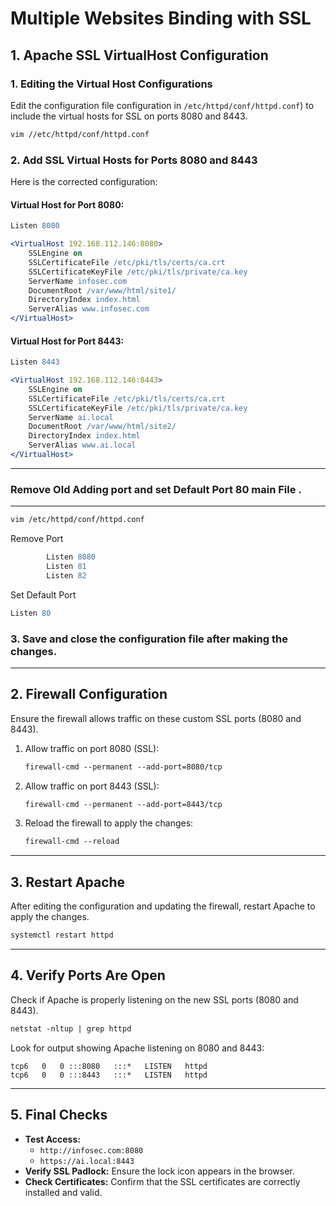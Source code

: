 # Multiple Websites Binding with SSL

## 1. Apache SSL VirtualHost Configuration

### 1. Editing the Virtual Host Configurations
Edit the configuration file configuration in `/etc/httpd/conf/httpd.conf`) to include the virtual hosts for SSL on ports 8080 and 8443.

```apache
vim //etc/httpd/conf/httpd.conf
```

### 2. Add SSL Virtual Hosts for Ports 8080 and 8443
Here is the corrected configuration:

#### Virtual Host for Port 8080:
```apache
Listen 8080

<VirtualHost 192.168.112.146:8080>
    SSLEngine on
    SSLCertificateFile /etc/pki/tls/certs/ca.crt
    SSLCertificateKeyFile /etc/pki/tls/private/ca.key
    ServerName infosec.com
    DocumentRoot /var/www/html/site1/
    DirectoryIndex index.html
    ServerAlias www.infosec.com
</VirtualHost>
```

#### Virtual Host for Port 8443:
```apache
Listen 8443

<VirtualHost 192.168.112.146:8443>
    SSLEngine on
    SSLCertificateFile /etc/pki/tls/certs/ca.crt
    SSLCertificateKeyFile /etc/pki/tls/private/ca.key
    ServerName ai.local
    DocumentRoot /var/www/html/site2/
    DirectoryIndex index.html
    ServerAlias www.ai.local
</VirtualHost>
```
---
### Remove Old Adding port and set Default Port 80 main File .
---
```apache
vim /etc/httpd/conf/httpd.conf
```
Remove Port
```apache
        Listen 8080
        Listen 81
        Listen 82
```
Set Default Port

```apache
Listen 80
```
### 3. Save and close the configuration file after making the changes.

---

## 2. Firewall Configuration
Ensure the firewall allows traffic on these custom SSL ports (8080 and 8443).

1. Allow traffic on port 8080 (SSL):
   ```apache
   firewall-cmd --permanent --add-port=8080/tcp
   ```
2. Allow traffic on port 8443 (SSL):
   ```apache
   firewall-cmd --permanent --add-port=8443/tcp
   ```
3. Reload the firewall to apply the changes:
   ```apache
   firewall-cmd --reload
   ```

---

## 3. Restart Apache
After editing the configuration and updating the firewall, restart Apache to apply the changes.

```apache
systemctl restart httpd
```

---

## 4. Verify Ports Are Open
Check if Apache is properly listening on the new SSL ports (8080 and 8443).

```apache
netstat -nltup | grep httpd
```

Look for output showing Apache listening on 8080 and 8443:
```
tcp6   0   0 :::8080   :::*   LISTEN   httpd
tcp6   0   0 :::8443   :::*   LISTEN   httpd
```

---

## 5. Final Checks

- **Test Access:**
  - `http://infosec.com:8080`
  - `https://ai.local:8443`
- **Verify SSL Padlock:** Ensure the lock icon appears in the browser.
- **Check Certificates:** Confirm that the SSL certificates are correctly installed and valid.


